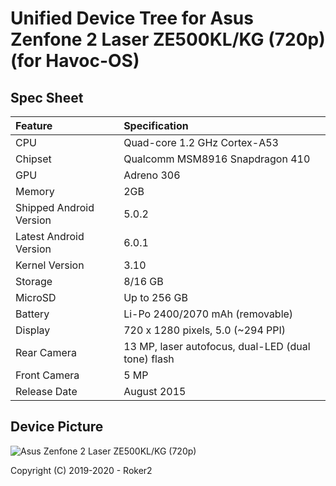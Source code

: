 # Unified Device Tree for Asus Zenfone 2 Laser ZE500KL/KG (720p) (for Havoc-OS)

## Spec Sheet

| Feature                 | Specification                                      |
| :---------------------- | :------------------------------------------------- |
| CPU                     | Quad-core 1.2 GHz Cortex-A53                       |
| Chipset                 | Qualcomm MSM8916 Snapdragon 410                    |
| GPU                     | Adreno 306                                         |
| Memory                  | 2GB                                                |
| Shipped Android Version | 5.0.2                                              |
| Latest Android Version  | 6.0.1                                              |
| Kernel Version          | 3.10                                               |
| Storage                 | 8/16 GB                                            |
| MicroSD                 | Up to 256 GB                                       |
| Battery                 | Li-Po 2400/2070 mAh (removable)                    |
| Display                 | 720 x 1280 pixels, 5.0 (~294 PPI)                  |
| Rear Camera             | 13 MP, laser autofocus, dual-LED (dual tone) flash |
| Front Camera            | 5 MP                                               |
| Release Date            | August 2015                                        |

## Device Picture

![Asus Zenfone 2 Laser ZE500KL/KG (720p)](https://cdn2.gsmarena.com/vv/pics/asus/zenfone-2-laser-ze500-1.jpg "Asus Zenfone 2 Laser ZE500KL/KG (720p)")

Copyright (C) 2019-2020 - Roker2
